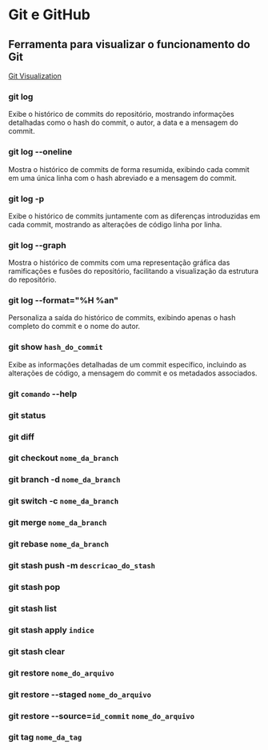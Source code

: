 # Git e GitHub

## Ferramenta para visualizar o funcionamento do Git

[Git Visualization](https://git-school.github.io/visualizing-git/)

### git log
Exibe o histórico de commits do repositório, mostrando informações detalhadas como o hash do commit, o autor, a data e a mensagem do commit.

### git log --oneline
Mostra o histórico de commits de forma resumida, exibindo cada commit em uma única linha com o hash abreviado e a mensagem do commit.

### git log -p
Exibe o histórico de commits juntamente com as diferenças introduzidas em cada commit, mostrando as alterações de código linha por linha.

### git log --graph
Mostra o histórico de commits com uma representação gráfica das ramificações e fusões do repositório, facilitando a visualização da estrutura do repositório.

### git log --format="%H %an"
Personaliza a saída do histórico de commits, exibindo apenas o hash completo do commit e o nome do autor.

### git show `hash_do_commit`
Exibe as informações detalhadas de um commit específico, incluindo as alterações de código, a mensagem do commit e os metadados associados.

### git `comando` --help

### git status

### git diff

### git checkout `nome_da_branch`

### git branch -d `nome_da_branch`

### git switch -c `nome_da_branch`

### git merge `nome_da_branch`

### git rebase `nome_da_branch`

### git stash push -m `descricao_do_stash`

### git stash pop

### git stash list

### git stash apply `indice`

### git stash clear

### git restore `nome_do_arquivo`

### git restore --staged `nome_do_arquivo`

### git restore --source=`id_commit` `nome_do_arquivo`

### git tag `nome_da_tag`